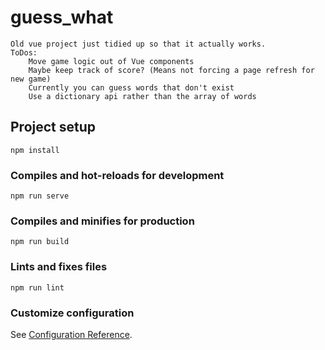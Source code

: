 # guess_what

    Old vue project just tidied up so that it actually works.
    ToDos:
        Move game logic out of Vue components
        Maybe keep track of score? (Means not forcing a page refresh for new game)
        Currently you can guess words that don't exist
        Use a dictionary api rather than the array of words

## Project setup

```
npm install
```

### Compiles and hot-reloads for development

```
npm run serve
```

### Compiles and minifies for production

```
npm run build
```

### Lints and fixes files

```
npm run lint
```

### Customize configuration

See [Configuration Reference](https://cli.vuejs.org/config/).
